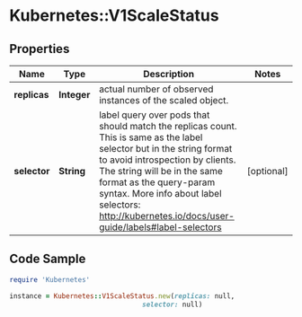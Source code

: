 # Kubernetes::V1ScaleStatus

## Properties

Name | Type | Description | Notes
------------ | ------------- | ------------- | -------------
**replicas** | **Integer** | actual number of observed instances of the scaled object. | 
**selector** | **String** | label query over pods that should match the replicas count. This is same as the label selector but in the string format to avoid introspection by clients. The string will be in the same format as the query-param syntax. More info about label selectors: http://kubernetes.io/docs/user-guide/labels#label-selectors | [optional] 

## Code Sample

```ruby
require 'Kubernetes'

instance = Kubernetes::V1ScaleStatus.new(replicas: null,
                                 selector: null)
```


